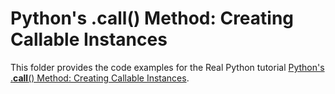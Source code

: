 # Python's .__call__() Method: Creating Callable Instances

This folder provides the code examples for the Real Python tutorial [Python's .__call__() Method: Creating Callable Instances](https://realpython.com/python-callable-instances/).